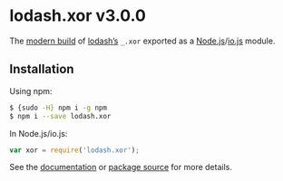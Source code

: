 # lodash.xor v3.0.0

The [modern build](https://github.com/lodash/lodash/wiki/Build-Differences) of [lodash’s](https://lodash.com/) `_.xor` exported as a [Node.js](http://nodejs.org/)/[io.js](https://iojs.org/) module.

## Installation

Using npm:

```bash
$ {sudo -H} npm i -g npm
$ npm i --save lodash.xor
```

In Node.js/io.js:

```js
var xor = require('lodash.xor');
```

See the [documentation](https://lodash.com/docs#xor) or [package source](https://github.com/lodash/lodash/blob/3.0.0-npm-packages/lodash.xor) for more details.
